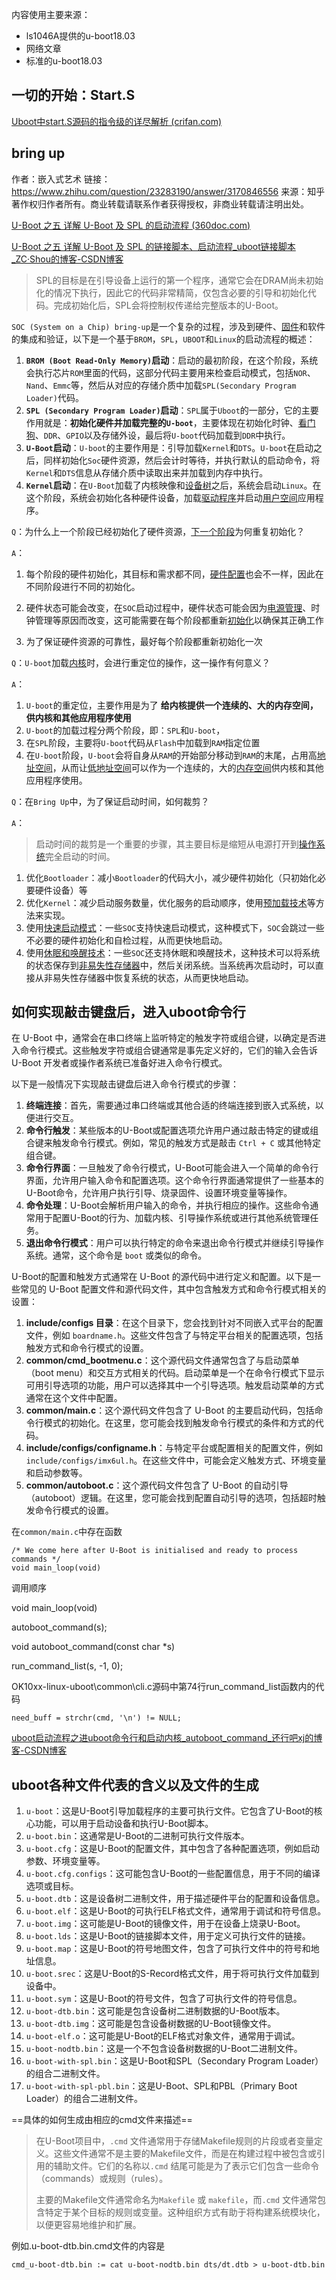 内容使用主要来源：

- ls1046A提供的u-boot18.03
- 网络文章
- 标准的u-boot18.03



## 一切的开始：Start.S

[Uboot中start.S源码的指令级的详尽解析 (crifan.com)](https://www.crifan.com/files/doc/docbook/uboot_starts_analysis/release/htmls/)





## bring up

作者：嵌入式艺术
链接：https://www.zhihu.com/question/23283190/answer/3170846556
来源：知乎
著作权归作者所有。商业转载请联系作者获得授权，非商业转载请注明出处。

[U-Boot 之五 详解 U-Boot 及 SPL 的启动流程 (360doc.com)](http://www.360doc.com/content/22/0315/17/21412_1021658698.shtml)

[U-Boot 之五 详解 U-Boot 及 SPL 的链接脚本、启动流程_uboot链接脚本_ZC·Shou的博客-CSDN博客](https://itexp.blog.csdn.net/article/details/121925283)

> SPL的目标是在引导设备上运行的第一个程序，通常它会在DRAM尚未初始化的情况下执行，因此它的代码非常精简，仅包含必要的引导和初始化代码。完成初始化后，SPL会将控制权传递给完整版本的U-Boot。

`SOC (System on a Chip) bring-up`是一个复杂的过程，涉及到硬件、[固件](https://www.zhihu.com/search?q=固件&search_source=Entity&hybrid_search_source=Entity&hybrid_search_extra={"sourceType"%3A"answer"%2C"sourceId"%3A3170846556})和软件的集成和验证，以下是一个基于`BROM`，`SPL`，`UBOOT`和`Linux`的启动流程的概述：

1. **`BROM (Boot Read-Only Memory)`启动**：启动的最初阶段，在这个阶段，系统会执行芯片`ROM`里面的代码，这部分代码主要用来检查启动模式，包括`NOR`、`Nand`、`Emmc`等，然后从对应的存储介质中加载`SPL(Secondary Program Loader)`代码。
2. **`SPL (Secondary Program Loader)`启动**：`SPL`属于`Uboot`的一部分，它的主要作用就是：**初始化硬件并加载完整的`U-boot`**，主要体现在初始化时钟、[看门狗](https://www.zhihu.com/search?q=看门狗&search_source=Entity&hybrid_search_source=Entity&hybrid_search_extra={"sourceType"%3A"answer"%2C"sourceId"%3A3170846556})、`DDR`、`GPIO`以及存储外设，最后将`U-boot`代码加载到`DDR`中执行。
3. **`U-Boot`启动**：`U-boot`的主要作用是：引导加载`Kernel`和`DTS`。`U-boot`在启动之后，同样初始化`Soc`硬件资源，然后会计时等待，并执行默认的启动命令，将`Kernel`和`DTS`信息从存储介质中读取出来并加载到内存中执行。
4. **`Kernel`启动**：在`U-Boot`加载了内核映像和[设备树](https://www.zhihu.com/search?q=设备树&search_source=Entity&hybrid_search_source=Entity&hybrid_search_extra={"sourceType"%3A"answer"%2C"sourceId"%3A3170846556})之后，系统会启动`Linux`。在这个阶段，系统会初始化各种硬件设备，加载[驱动程序](https://www.zhihu.com/search?q=驱动程序&search_source=Entity&hybrid_search_source=Entity&hybrid_search_extra={"sourceType"%3A"answer"%2C"sourceId"%3A3170846556})并启动[用户空间](https://www.zhihu.com/search?q=用户空间&search_source=Entity&hybrid_search_source=Entity&hybrid_search_extra={"sourceType"%3A"answer"%2C"sourceId"%3A3170846556})应用程序。

`Q`：为什么上一个阶段已经初始化了硬件资源，[下一个阶段](https://www.zhihu.com/search?q=下一个阶段&search_source=Entity&hybrid_search_source=Entity&hybrid_search_extra={"sourceType"%3A"answer"%2C"sourceId"%3A3170846556})为何重复初始化？

`A`：

1.  每个阶段的硬件初始化，其目标和需求都不同，[硬件配置](https://www.zhihu.com/search?q=硬件配置&search_source=Entity&hybrid_search_source=Entity&hybrid_search_extra={"sourceType"%3A"answer"%2C"sourceId"%3A3170846556})也会不一样，因此在不同阶段进行不同的初始化。
    
2.  硬件状态可能会改变，在`SOC`启动过程中，硬件状态可能会因为[电源管理](https://www.zhihu.com/search?q=电源管理&search_source=Entity&hybrid_search_source=Entity&hybrid_search_extra={"sourceType"%3A"answer"%2C"sourceId"%3A3170846556})、时钟管理等原因而改变，这可能需要在每个阶段都重新[初始化](https://www.zhihu.com/search?q=初始化&search_source=Entity&hybrid_search_source=Entity&hybrid_search_extra={"sourceType"%3A"answer"%2C"sourceId"%3A3170846556})以确保其正确工作
    
3.  为了保证硬件资源的可靠性，最好每个阶段都重新初始化一次

`Q`：`U-boot`加载[内核](https://www.zhihu.com/search?q=内核&search_source=Entity&hybrid_search_source=Entity&hybrid_search_extra={"sourceType"%3A"answer"%2C"sourceId"%3A3170846556})时，会进行重定位的操作，这一操作有何意义？

`A`：

1. `U-boot`的重定位，主要作用是为了 **给内核提供一个连续的、大的内存空间，供内核和其他应用程序使用**
2. `U-boot`的加载过程分两个阶段，即：`SPL`和`U-boot`，
3. 在`SPL`阶段，主要将`U-boot`代码从`Flash`中加载到`RAM`指定位置
4. 在`U-boot`阶段，`U-boot`会将自身从`RAM`的开始部分移动到`RAM`的末尾，占用高[地址空间](https://www.zhihu.com/search?q=地址空间&search_source=Entity&hybrid_search_source=Entity&hybrid_search_extra={"sourceType"%3A"answer"%2C"sourceId"%3A3170846556})，从而让[低地址空间](https://www.zhihu.com/search?q=低地址空间&search_source=Entity&hybrid_search_source=Entity&hybrid_search_extra={"sourceType"%3A"answer"%2C"sourceId"%3A3170846556})可以作为一个连续的，大的[内存空间](https://www.zhihu.com/search?q=内存空间&search_source=Entity&hybrid_search_source=Entity&hybrid_search_extra={"sourceType"%3A"answer"%2C"sourceId"%3A3170846556})供内核和其他应用程序使用。 

`Q`：在`Bring Up`中，为了保证启动时间，如何裁剪？

`A`：

> 启动时间的裁剪是一个重要的步骤，其主要目标是缩短从电源打开到[操作系统](https://www.zhihu.com/search?q=操作系统&search_source=Entity&hybrid_search_source=Entity&hybrid_search_extra={"sourceType"%3A"answer"%2C"sourceId"%3A3170846556})完全启动的时间。

1. 优化`Bootloader`：减小`Bootloader`的代码大小，减少硬件初始化（只初始化必要硬件设备）等
2. 优化`Kernel`：减少启动服务数量，优化服务的启动顺序，使用[预加载技术](https://www.zhihu.com/search?q=预加载技术&search_source=Entity&hybrid_search_source=Entity&hybrid_search_extra={"sourceType"%3A"answer"%2C"sourceId"%3A3170846556})等方法来实现。
3. 使用[快速启动模式](https://www.zhihu.com/search?q=快速启动模式&search_source=Entity&hybrid_search_source=Entity&hybrid_search_extra={"sourceType"%3A"answer"%2C"sourceId"%3A3170846556})：一些`SOC`支持快速启动模式，这种模式下，`SOC`会跳过一些不必要的硬件初始化和自检过程，从而更快地启动。
4. 使用[休眠和唤醒技术](https://www.zhihu.com/search?q=休眠和唤醒技术&search_source=Entity&hybrid_search_source=Entity&hybrid_search_extra={"sourceType"%3A"answer"%2C"sourceId"%3A3170846556})：一些`SOC`还支持休眠和唤醒技术，这种技术可以将系统的状态保存到[非易失性存储器](https://www.zhihu.com/search?q=非易失性存储器&search_source=Entity&hybrid_search_source=Entity&hybrid_search_extra={"sourceType"%3A"answer"%2C"sourceId"%3A3170846556})中，然后关闭系统。当系统再次启动时，可以直接从非易失性存储器中恢复系统的状态，从而更快地启动。

## 如何实现敲击键盘后，进入uboot命令行

在 U-Boot 中，通常会在串口终端上监听特定的触发字符或组合键，以确定是否进入命令行模式。这些触发字符或组合键通常是事先定义好的，它们的输入会告诉 U-Boot 开发者或操作者系统已准备好进入命令行模式。

以下是一般情况下实现敲击键盘后进入命令行模式的步骤：

1. **终端连接**：首先，需要通过串口终端或其他合适的终端连接到嵌入式系统，以便进行交互。
2. **命令行触发**：某些版本的U-Boot或配置选项允许用户通过敲击特定的键或组合键来触发命令行模式。例如，常见的触发方式是敲击 `Ctrl + C` 或其他特定组合键。
3. **命令行界面**：一旦触发了命令行模式，U-Boot可能会进入一个简单的命令行界面，允许用户输入命令和配置选项。这个命令行界面通常提供了一些基本的U-Boot命令，允许用户执行引导、烧录固件、设置环境变量等操作。
4. **命令处理**：U-Boot会解析用户输入的命令，并执行相应的操作。这些命令通常用于配置U-Boot的行为、加载内核、引导操作系统或进行其他系统管理任务。
5. **退出命令行模式**：用户可以执行特定的命令来退出命令行模式并继续引导操作系统。通常，这个命令是 `boot` 或类似的命令。

U-Boot的配置和触发方式通常在 U-Boot 的源代码中进行定义和配置。以下是一些常见的 U-Boot 配置文件和源代码文件，其中包含触发方式和命令行模式相关的设置：

1. **include/configs 目录**：在这个目录下，您会找到针对不同嵌入式平台的配置文件，例如 `boardname.h`。这些文件包含了与特定平台相关的配置选项，包括触发方式和命令行模式的设置。
2. **common/cmd_bootmenu.c**：这个源代码文件通常包含了与启动菜单（boot menu）和交互方式相关的代码。启动菜单是一个在命令行模式下显示可用引导选项的功能，用户可以选择其中一个引导选项。触发启动菜单的方式通常在这个文件中配置。
3. **common/main.c**：这个源代码文件包含了 U-Boot 的主要启动代码，包括命令行模式的初始化。在这里，您可能会找到触发命令行模式的条件和方式的代码。
4. **include/configs/configname.h**：与特定平台或配置相关的配置文件，例如 `include/configs/imx6ul.h`。在这些文件中，可能会定义触发方式、环境变量和启动参数等。
5. **common/autoboot.c**：这个源代码文件包含了 U-Boot 的自动引导（autoboot）逻辑。在这里，您可能会找到配置自动引导的选项，包括超时触发命令行模式的设置。

在`common/main.c`中存在函数

```
/* We come here after U-Boot is initialised and ready to process commands */
void main_loop(void)
```

调用顺序

void main_loop(void)

autoboot_command(s);

void autoboot_command(const char *s)

run_command_list(s, -1, 0);

OK10xx-linux-uboot\common\cli.c源码中第74行run_command_list函数内的代码

```
need_buff = strchr(cmd, '\n') != NULL;
```

[uboot启动流程之进uboot命令行和启动内核_autoboot_command_还行吧xj的博客-CSDN博客](https://blog.csdn.net/xiongjiao0610/article/details/83107082)



## uboot各种文件代表的含义以及文件的生成

1. `u-boot`：这是U-Boot引导加载程序的主要可执行文件。它包含了U-Boot的核心功能，可以用于启动设备和执行U-Boot脚本。
2. `u-boot.bin`：这通常是U-Boot的二进制可执行文件版本。
3. `u-boot.cfg`：这是U-Boot的配置文件，其中包含了各种配置选项，例如启动参数、环境变量等。
4. `u-boot.cfg.configs`：这可能包含U-Boot的一些配置信息，用于不同的编译选项或目标。
5. `u-boot.dtb`：这是设备树二进制文件，用于描述硬件平台的配置和设备信息。
6. `u-boot.elf`：这是U-Boot的可执行ELF格式文件，通常用于调试和符号信息。
7. `u-boot.img`：这可能是U-Boot的镜像文件，用于在设备上烧录U-Boot。
8. `u-boot.lds`：这是U-Boot的链接脚本文件，用于定义可执行文件的链接。
9. `u-boot.map`：这是U-Boot的符号地图文件，包含了可执行文件中的符号和地址信息。
10. `u-boot.srec`：这是U-Boot的S-Record格式文件，用于将可执行文件加载到设备中。
11. `u-boot.sym`：这是U-Boot的符号文件，包含了可执行文件的符号信息。
12. `u-boot-dtb.bin`：这可能是包含设备树二进制数据的U-Boot版本。
13. `u-boot-dtb.img`：这可能是包含设备树数据的U-Boot镜像文件。
14. `u-boot-elf.o`：这可能是U-Boot的ELF格式对象文件，通常用于调试。
15. `u-boot-nodtb.bin`：这是一个不包含设备树数据的U-Boot二进制文件。
16. `u-boot-with-spl.bin`：这是U-Boot和SPL（Secondary Program Loader）的组合二进制文件。
17. `u-boot-with-spl-pbl.bin`：这是U-Boot、SPL和PBL（Primary Boot Loader）的组合二进制文件。

==具体的如何生成由相应的cmd文件来描述==

> 在U-Boot项目中，`.cmd` 文件通常用于存储Makefile规则的片段或者变量定义。这些文件通常不是主要的Makefile文件，而是在构建过程中被包含或引用的辅助文件。它们的名称以`.cmd` 结尾可能是为了表示它们包含一些命令（commands）或规则（rules）。
>
> 主要的Makefile文件通常命名为`Makefile` 或 `makefile`，而`.cmd` 文件通常包含特定于某个目标的规则或变量。这种组织方式有助于将构建系统模块化，以便更容易地维护和扩展。

例如.u-boot-dtb.bin.cmd文件的内容是

```
cmd_u-boot-dtb.bin := cat u-boot-nodtb.bin dts/dt.dtb > u-boot-dtb.bin
```

